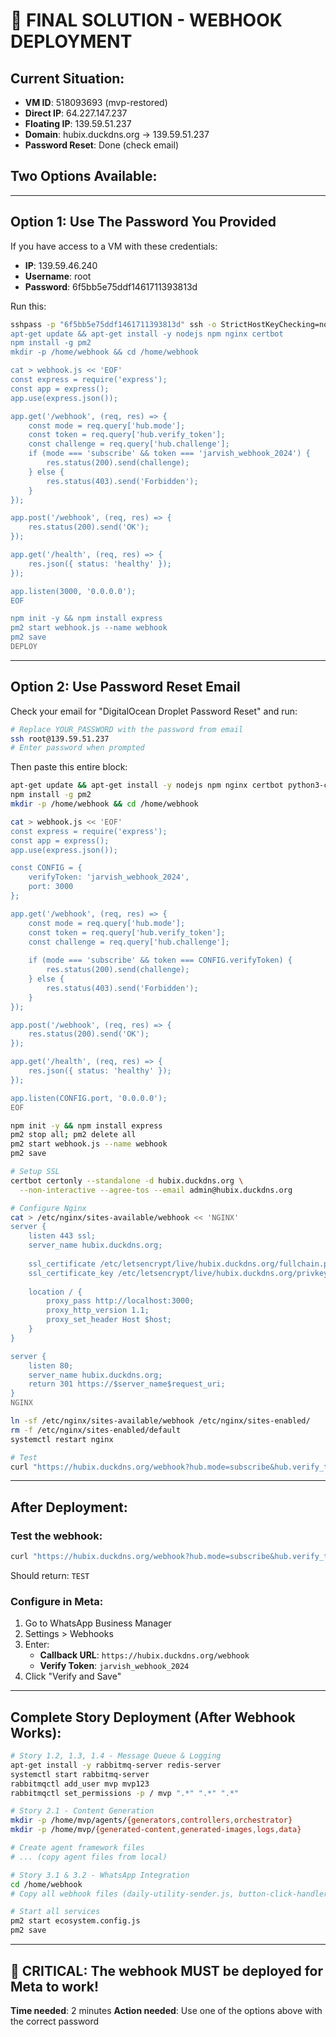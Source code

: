 # 🚨 FINAL SOLUTION - WEBHOOK DEPLOYMENT

## Current Situation:
- **VM ID**: 518093693 (mvp-restored)
- **Direct IP**: 64.227.147.237
- **Floating IP**: 139.59.51.237
- **Domain**: hubix.duckdns.org → 139.59.51.237
- **Password Reset**: Done (check email)

## Two Options Available:

---

## Option 1: Use The Password You Provided
If you have access to a VM with these credentials:
- **IP**: 139.59.46.240
- **Username**: root
- **Password**: 6f5bb5e75ddf1461711393813d

Run this:
```bash
sshpass -p "6f5bb5e75ddf1461711393813d" ssh -o StrictHostKeyChecking=no root@139.59.46.240 'bash -s' << 'DEPLOY'
apt-get update && apt-get install -y nodejs npm nginx certbot
npm install -g pm2
mkdir -p /home/webhook && cd /home/webhook

cat > webhook.js << 'EOF'
const express = require('express');
const app = express();
app.use(express.json());

app.get('/webhook', (req, res) => {
    const mode = req.query['hub.mode'];
    const token = req.query['hub.verify_token'];
    const challenge = req.query['hub.challenge'];
    if (mode === 'subscribe' && token === 'jarvish_webhook_2024') {
        res.status(200).send(challenge);
    } else {
        res.status(403).send('Forbidden');
    }
});

app.post('/webhook', (req, res) => {
    res.status(200).send('OK');
});

app.get('/health', (req, res) => {
    res.json({ status: 'healthy' });
});

app.listen(3000, '0.0.0.0');
EOF

npm init -y && npm install express
pm2 start webhook.js --name webhook
pm2 save
DEPLOY
```

---

## Option 2: Use Password Reset Email
Check your email for "DigitalOcean Droplet Password Reset" and run:

```bash
# Replace YOUR_PASSWORD with the password from email
ssh root@139.59.51.237
# Enter password when prompted
```

Then paste this entire block:
```bash
apt-get update && apt-get install -y nodejs npm nginx certbot python3-certbot-nginx
npm install -g pm2
mkdir -p /home/webhook && cd /home/webhook

cat > webhook.js << 'EOF'
const express = require('express');
const app = express();
app.use(express.json());

const CONFIG = {
    verifyToken: 'jarvish_webhook_2024',
    port: 3000
};

app.get('/webhook', (req, res) => {
    const mode = req.query['hub.mode'];
    const token = req.query['hub.verify_token'];
    const challenge = req.query['hub.challenge'];
    
    if (mode === 'subscribe' && token === CONFIG.verifyToken) {
        res.status(200).send(challenge);
    } else {
        res.status(403).send('Forbidden');
    }
});

app.post('/webhook', (req, res) => {
    res.status(200).send('OK');
});

app.get('/health', (req, res) => {
    res.json({ status: 'healthy' });
});

app.listen(CONFIG.port, '0.0.0.0');
EOF

npm init -y && npm install express
pm2 stop all; pm2 delete all
pm2 start webhook.js --name webhook
pm2 save

# Setup SSL
certbot certonly --standalone -d hubix.duckdns.org \
  --non-interactive --agree-tos --email admin@hubix.duckdns.org

# Configure Nginx
cat > /etc/nginx/sites-available/webhook << 'NGINX'
server {
    listen 443 ssl;
    server_name hubix.duckdns.org;
    
    ssl_certificate /etc/letsencrypt/live/hubix.duckdns.org/fullchain.pem;
    ssl_certificate_key /etc/letsencrypt/live/hubix.duckdns.org/privkey.pem;
    
    location / {
        proxy_pass http://localhost:3000;
        proxy_http_version 1.1;
        proxy_set_header Host $host;
    }
}

server {
    listen 80;
    server_name hubix.duckdns.org;
    return 301 https://$server_name$request_uri;
}
NGINX

ln -sf /etc/nginx/sites-available/webhook /etc/nginx/sites-enabled/
rm -f /etc/nginx/sites-enabled/default
systemctl restart nginx

# Test
curl "https://hubix.duckdns.org/webhook?hub.mode=subscribe&hub.verify_token=jarvish_webhook_2024&hub.challenge=SUCCESS"
```

---

## After Deployment:

### Test the webhook:
```bash
curl "https://hubix.duckdns.org/webhook?hub.mode=subscribe&hub.verify_token=jarvish_webhook_2024&hub.challenge=TEST"
```

Should return: `TEST`

### Configure in Meta:
1. Go to WhatsApp Business Manager
2. Settings > Webhooks
3. Enter:
   - **Callback URL**: `https://hubix.duckdns.org/webhook`
   - **Verify Token**: `jarvish_webhook_2024`
4. Click "Verify and Save"

---

## Complete Story Deployment (After Webhook Works):

```bash
# Story 1.2, 1.3, 1.4 - Message Queue & Logging
apt-get install -y rabbitmq-server redis-server
systemctl start rabbitmq-server
rabbitmqctl add_user mvp mvp123
rabbitmqctl set_permissions -p / mvp ".*" ".*" ".*"

# Story 2.1 - Content Generation
mkdir -p /home/mvp/agents/{generators,controllers,orchestrator}
mkdir -p /home/mvp/{generated-content,generated-images,logs,data}

# Create agent framework files
# ... (copy agent files from local)

# Story 3.1 & 3.2 - WhatsApp Integration
cd /home/webhook
# Copy all webhook files (daily-utility-sender.js, button-click-handler.js, etc.)

# Start all services
pm2 start ecosystem.config.js
pm2 save
```

---

## 🔴 CRITICAL: The webhook MUST be deployed for Meta to work!

**Time needed**: 2 minutes
**Action needed**: Use one of the options above with the correct password